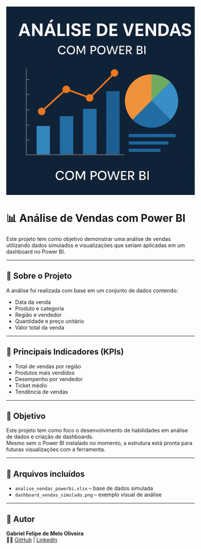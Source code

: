 <p align="center">
  <img src="https://github.com/bielthedev/analise-vendas/blob/main/CAPA POWER BI.png?raw=true" alt="Capa Análise de Vendas" width="600"/>
</p>

# 📊 Análise de Vendas com Power BI

Este projeto tem como objetivo demonstrar uma análise de vendas utilizando dados simulados e visualizações que seriam aplicadas em um dashboard no Power BI.

---

## 🧾 Sobre o Projeto

A análise foi realizada com base em um conjunto de dados contendo:

- Data da venda  
- Produto e categoria  
- Região e vendedor  
- Quantidade e preço unitário  
- Valor total da venda

---

## 🎯 Principais Indicadores (KPIs)

- Total de vendas por região  
- Produtos mais vendidos  
- Desempenho por vendedor  
- Ticket médio  
- Tendência de vendas

---

## 🧠 Objetivo

Este projeto tem como foco o desenvolvimento de habilidades em análise de dados e criação de dashboards.  
Mesmo sem o Power BI instalado no momento, a estrutura está pronta para futuras visualizações com a ferramenta.

---

## 📎 Arquivos incluídos

- `analise_vendas_powerbi.xlsx` – base de dados simulada  
- `dashboard_vendas_simulado.png` – exemplo visual de análise

---

## 🚀 Autor

**Gabriel Felipe de Melo Oliveira**  
👨‍💻 [GitHub](https://github.com/bielthedev) | [LinkedIn](https://www.linkedin.com/in/gabrielfelipedev/)
